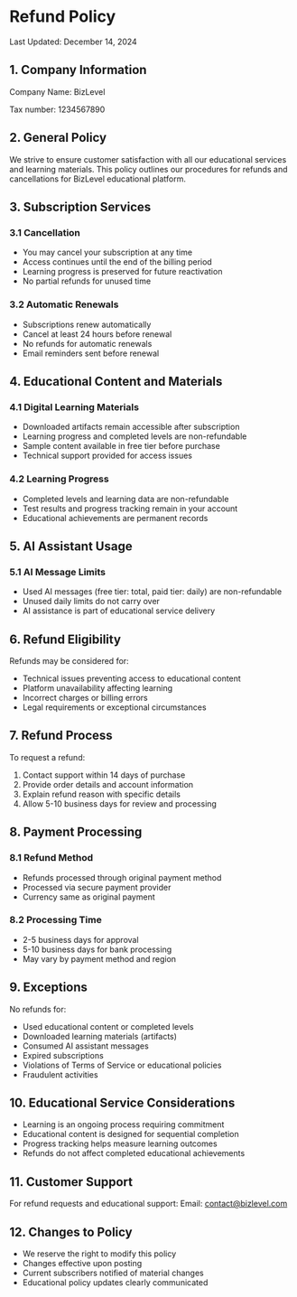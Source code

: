 # Refund Policy

Last Updated: December 14, 2024

## 1. Company Information

Company Name: BizLevel

Tax number: 1234567890

## 2. General Policy

We strive to ensure customer satisfaction with all our educational services and learning materials. This policy outlines our procedures for refunds and cancellations for BizLevel educational platform.

## 3. Subscription Services

### 3.1 Cancellation
- You may cancel your subscription at any time
- Access continues until the end of the billing period
- Learning progress is preserved for future reactivation
- No partial refunds for unused time

### 3.2 Automatic Renewals
- Subscriptions renew automatically
- Cancel at least 24 hours before renewal
- No refunds for automatic renewals
- Email reminders sent before renewal

## 4. Educational Content and Materials

### 4.1 Digital Learning Materials
- Downloaded artifacts remain accessible after subscription
- Learning progress and completed levels are non-refundable
- Sample content available in free tier before purchase
- Technical support provided for access issues

### 4.2 Learning Progress
- Completed levels and learning data are non-refundable
- Test results and progress tracking remain in your account
- Educational achievements are permanent records

## 5. AI Assistant Usage

### 5.1 AI Message Limits
- Used AI messages (free tier: total, paid tier: daily) are non-refundable
- Unused daily limits do not carry over
- AI assistance is part of educational service delivery

## 6. Refund Eligibility

Refunds may be considered for:
- Technical issues preventing access to educational content
- Platform unavailability affecting learning
- Incorrect charges or billing errors
- Legal requirements or exceptional circumstances

## 7. Refund Process

To request a refund:
1. Contact support within 14 days of purchase
2. Provide order details and account information
3. Explain refund reason with specific details
4. Allow 5-10 business days for review and processing

## 8. Payment Processing

### 8.1 Refund Method
- Refunds processed through original payment method
- Processed via secure payment provider
- Currency same as original payment

### 8.2 Processing Time
- 2-5 business days for approval
- 5-10 business days for bank processing
- May vary by payment method and region

## 9. Exceptions

No refunds for:
- Used educational content or completed levels
- Downloaded learning materials (artifacts)
- Consumed AI assistant messages
- Expired subscriptions
- Violations of Terms of Service or educational policies
- Fraudulent activities

## 10. Educational Service Considerations

- Learning is an ongoing process requiring commitment
- Educational content is designed for sequential completion
- Progress tracking helps measure learning outcomes
- Refunds do not affect completed educational achievements

## 11. Customer Support

For refund requests and educational support:
Email: contact@bizlevel.com

## 12. Changes to Policy

- We reserve the right to modify this policy
- Changes effective upon posting
- Current subscribers notified of material changes
- Educational policy updates clearly communicated

